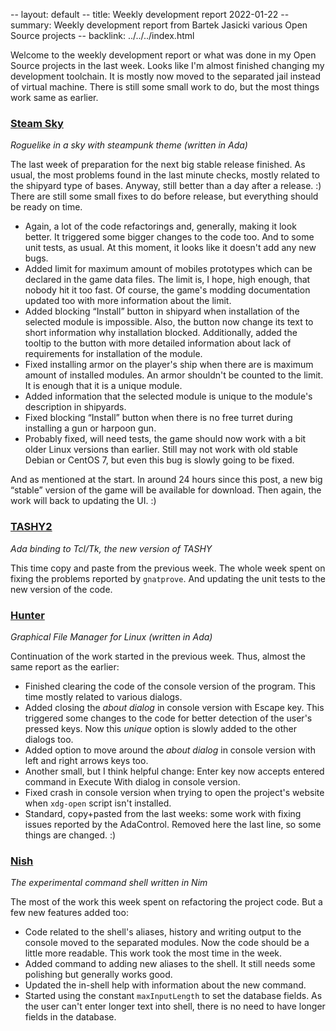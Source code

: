 -- layout: default
-- title: Weekly development report 2022-01-22
-- summary: Weekly development report from Bartek Jasicki various Open Source projects
-- backlink: ../../../index.html

Welcome to the weekly development report or what was done in my Open Source
projects in the last week. Looks like I'm almost finished changing my
development toolchain. It is mostly now moved to the separated jail instead of
virtual machine. There is still some small work to do, but the most things
work same as earlier.

### [Steam Sky](https://www.laeran.pl/repositories/steamsky)

*Roguelike in a sky with steampunk theme (written in Ada)*

The last week of preparation for the next big stable release finished. As
usual, the most problems found in the last minute checks, mostly related to
the shipyard type of bases. Anyway, still better than a day after a release.
:) There are still some small fixes to do before release, but everything
should be ready on time.

* Again, a lot of the code refactorings and, generally, making it look better.
  It triggered some bigger changes to the code too. And to some unit tests, as
  usual. At this moment, it looks like it doesn't add any new bugs.
* Added limit for maximum amount of mobiles prototypes which can be declared
  in the game data files. The limit is, I hope, high enough, that nobody hit
  it too fast. Of course, the game's modding documentation updated too with
  more information about the limit.
* Added blocking “Install” button in shipyard when installation of the
  selected module is impossible. Also, the button now change its text to short
  information why installation blocked. Additionally, added the tooltip to the
  button with more detailed information about lack of requirements for
  installation of the module.
* Fixed installing armor on the player's ship when there are is maximum amount
  of installed modules. An armor shouldn't be counted to the limit. It is
  enough that it is a unique module.
* Added information that the selected module is unique to the module's
  description in shipyards.
* Fixed blocking “Install” button when there is no free turret during
  installing a gun or harpoon gun.
* Probably fixed, will need tests, the game should now work with a bit older
  Linux versions than earlier. Still may not work with old stable Debian or
  CentOS 7, but even this bug is slowly going to be fixed.

And as mentioned at the start. In around 24 hours since this post, a new big
“stable” version of the game will be available for download. Then again, the
work will back to updating the UI. :)

### [TASHY2](https://www.laeran.pl/repositories/tashy2)

*Ada binding to Tcl/Tk, the new version of TASHY*

This time copy and paste from the previous week. The whole week spent on fixing
the problems reported by `gnatprove`. And updating the unit tests to the new
version of the code.

### [Hunter](https://www.laeran.pl/repositories/hunter)

*Graphical File Manager for Linux (written in Ada)*

Continuation of the work started in the previous week. Thus, almost the same
report as the earlier:

* Finished clearing the code of the console version of the program. This time
  mostly related to various dialogs.
* Added closing the *about dialog* in console version with Escape key. This
  triggered some changes to the code for better detection of the user's pressed
  keys. Now this *unique* option is slowly added to the other dialogs too.
* Added option to move around the *about dialog* in console version with left and
  right arrows keys too.
* Another small, but I think helpful change: Enter key now accepts entered
  command in Execute With dialog in console version.
* Fixed crash in console version when trying to open the project's website when
  `xdg-open` script isn't installed.
* Standard, copy+pasted from the last weeks: some work with fixing issues
  reported by the AdaControl. Removed here the last line, so some things are
  changed. :)

### [Nish](https://www.laeran.pl/repositories/nish)

*The experimental command shell written in Nim*

The most of the work this week spent on refactoring the project code. But a few
new features added too:

* Code related to the shell's aliases, history and writing output to the
  console moved to the separated modules. Now the code should be a little more
  readable. This work took the most time in the week.
* Added command to adding new aliases to the shell. It still needs some
  polishing but generally works good.
* Updated the in-shell help with information about the new command.
* Started using the constant `maxInputLength` to set the database fields. As
  the user can't enter longer text into shell, there is no need to have longer
  fields in the database.
